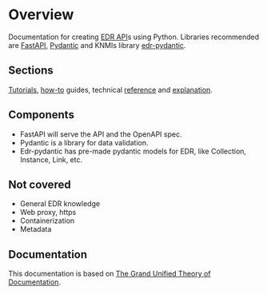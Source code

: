 # Overview

Documentation for creating [EDR API](https://ogcapi.ogc.org/edr/)s using Python. Libraries recommended are [FastAPI](https://fastapi.tiangolo.com/), [Pydantic](https://docs.pydantic.dev/latest/) and KNMIs library [edr-pydantic](https://github.com/KNMI/edr-pydantic).

## Sections

[Tutorials](Tutorials.md), [how-to](Howtos.md) guides, technical [reference](Reference.md) and [explanation](Explanation.md).

## Components

- FastAPI will serve the API and the OpenAPI spec.
- Pydantic is a library for data validation.
- Edr-pydantic has pre-made pydantic models for EDR, like Collection, Instance, Link, etc.

## Not covered

- General EDR knowledge
- Web proxy, https
- Containerization
- Metadata

## Documentation

This documentation is based on [The Grand Unified Theory of Documentation](https://documentation.divio.com/).

